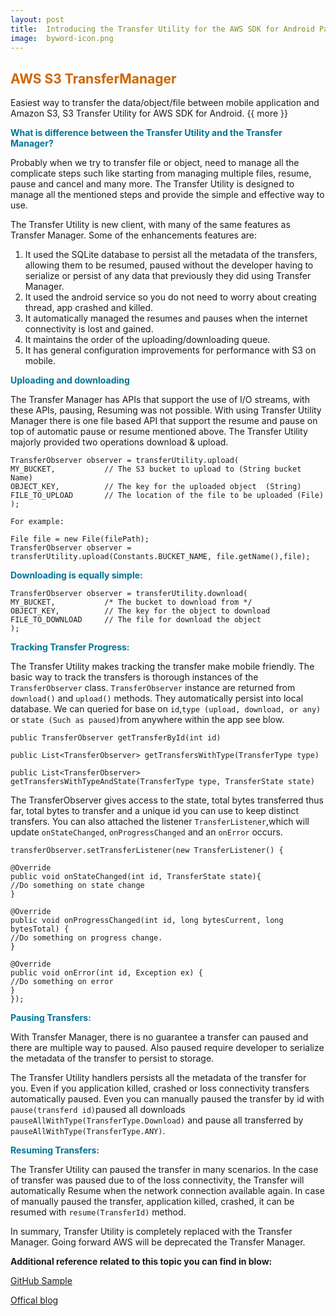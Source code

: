 ```yaml
---
layout: post
title:	Introducing the Transfer Utility for the AWS SDK for Android Part1
image:	byword-icon.png
---
```


## <span style="color:#c60">AWS S3 TransferManager</span>


Easiest way to transfer the data/object/file between mobile application and Amazon S3, S3 Transfer Utility for AWS SDK for Android.
{{ more }}

**<span style="color:#007697">What is difference between the Transfer Utility and the Transfer Manager?</span>**

Probably when we try to transfer file or object, need to manage all the complicate steps such like starting from managing multiple files, resume, pause and cancel and many more. The Transfer Utility is designed to manage all the mentioned steps and provide the simple and effective way to use.

The Transfer Utility is new client, with many of the same features as Transfer Manager. Some of the enhancements features are:

1.	It used the SQLite database to persist all the metadata of the transfers, allowing them to be resumed, paused without the developer having to serialize or persist of any data that previously they did using Transfer Manager.
2.	It used the android service so you do not need to worry about creating thread, app crashed and killed. 
3.	It automatically managed the resumes and pauses when the internet connectivity is lost and gained. 
4.	It maintains the order of the uploading/downloading queue.
5.	It has general configuration improvements for performance with S3 on mobile.


**<span style="color:#007697">Uploading and downloading</span>**

The Transfer Manager has APIs that support the use of I/O streams, with these APIs, pausing, Resuming was not possible. With using Transfer Utility Manager there is one file based API that support the resume and pause on top of automatic pause or resume mentioned above. The Transfer Utility majorly provided two operations download & upload.
	
	TransferObserver observer = transferUtility.upload(
	MY_BUCKET,           // The S3 bucket to upload to (String bucket Name)
	OBJECT_KEY,          // The key for the uploaded object  (String)
	FILE_TO_UPLOAD       // The location of the file to be uploaded (File)
	);

`For example:`

	File file = new File(filePath);
	TransferObserver observer = transferUtility.upload(Constants.BUCKET_NAME, file.getName(),file);


**<span style="color:#007697">Downloading is equally simple:</span>**
	
	TransferObserver observer = transferUtility.download(
	MY_BUCKET,           /* The bucket to download from */
	OBJECT_KEY,          // The key for the object to download
	FILE_TO_DOWNLOAD     // The file for download the object
	); 
	

**<span style="color:#007697">Tracking Transfer Progress:</span>**

The Transfer Utility makes tracking the transfer make mobile friendly. The basic way to track the transfers is thorough instances of the `TransferObserver` class. `TransferObserver` instance are returned from `download()` and `upload()` methods. They automatically persist into local database. We can queried for base on `id`,`type (upload, download, or any)` or `state (Such as paused)`from anywhere within the app see blow.

	
	public TransferObserver getTransferById(int id)

	public List<TransferObserver> getTransfersWithType(TransferType type) 

	public List<TransferObserver> getTransfersWithTypeAndState(TransferType type, TransferState state)

	

The TransferObserver gives access to the state, total bytes transferred thus far, total bytes to transfer and a unique id you can use to keep distinct transfers. You can also attached the listener `TransferListener`,which will update `onStateChanged`, `onProgressChanged` and an `onError` occurs.

	transferObserver.setTransferListener(new TransferListener() {
	 
	@Override
	public void onStateChanged(int id, TransferState state){
	//Do something on state change
	}
	 
	@Override
	public void onProgressChanged(int id, long bytesCurrent, long bytesTotal) {
	//Do something on progress change.
	}
	 
	@Override
	public void onError(int id, Exception ex) {
	//Do something on error
	}
	});


**<span style="color:#007697">Pausing Transfers:</span>**

With Transfer Manager, there is no guarantee a transfer can paused and there are multiple way to paused. Also paused require developer to serialize the metadata of the transfer to persist to storage. 

The Transfer Utility handlers persists all the metadata of the transfer for you. Even if you application killed, crashed or loss connectivity transfers automatically paused. Even you can manually paused the transfer by id with `pause(transferd id)`paused all downloads
`pauseAllWithType(TransferType.Download)` and pause all transferred by `pauseAllWithType(TransferType.ANY)`.

**<span style="color:#007697">Resuming Transfers:</span>**

The Transfer Utility can paused the transfer in many scenarios. In the case of transfer was paused due to of the loss connectivity, the Transfer will automatically Resume when the network connection available again. In case of manually paused the transfer, application killed, crashed, it can be resumed with `resume(TransferId)` method.

In summary, Transfer Utility is completely replaced with the Transfer Manager. Going forward AWS will be deprecated the Transfer Manager.

**Additional reference related to this topic you can find in blow:**

<a href="https://github.com/awslabs/aws-sdk-android-samples/blob/master/S3TransferUtilitySample/src/com/amazonaws/demo/s3transferutility/UploadActivity.java" target="_blank">GitHub Sample</a> 

<a href="http://mobile.awsblog.com/post/Tx16PLJMWD1K9ZX/Introducing-the-Transfer-Utility-for-the-AWS-SDK-for-Android" target="_blank">Offical blog</a>
